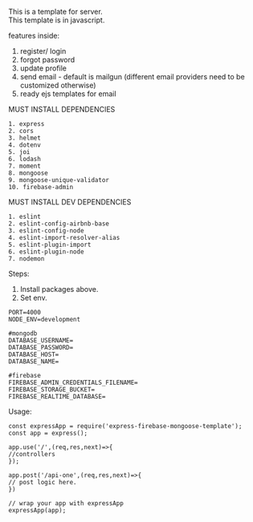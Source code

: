 This is a template for server.  
This template is in javascript.

features inside:
1. register/ login
2. forgot password
3. update profile
4. send email - default is mailgun (different email providers need to be customized otherwise)
5. ready ejs templates for email

MUST INSTALL DEPENDENCIES
```
1. express
2. cors
3. helmet
4. dotenv
5. joi
6. lodash
7. moment
8. mongoose
9. mongoose-unique-validator
10. firebase-admin
```

MUST INSTALL DEV DEPENDENCIES
```
1. eslint
2. eslint-config-airbnb-base
3. eslint-config-node
4. eslint-import-resolver-alias
5. eslint-plugin-import
6. eslint-plugin-node
7. nodemon
```

Steps:
1. Install packages above.
2. Set env.
```
PORT=4000
NODE_ENV=development

#mongodb
DATABASE_USERNAME=
DATABASE_PASSWORD=
DATABASE_HOST=
DATABASE_NAME=

#firebase
FIREBASE_ADMIN_CREDENTIALS_FILENAME=
FIREBASE_STORAGE_BUCKET=
FIREBASE_REALTIME_DATABASE=
```

Usage:
```
const expressApp = require('express-firebase-mongoose-template');
const app = express();

app.use('/',(req,res,next)=>{
//controllers
});

app.post('/api-one',(req,res,next)=>{
// post logic here.
})

// wrap your app with expressApp
expressApp(app);
```
